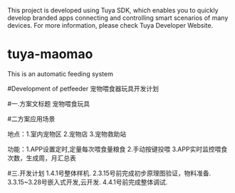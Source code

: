 This project is developed using Tuya SDK, which enables you to quickly develop branded apps connecting and controlling smart scenarios of many devices.         For more information, please check Tuya Developer Website.
# tuya-maomao
This is an automatic feeding system 

#Development of petfeeder 宠物喂食器玩具开发计划

#一.方案文标题
  宠物喂食玩具
  
#二方案应用场景

  地点：1.室内宠物区
        2.宠物店
        3.宠物救助站
        
  功能：1.APP设置定时,定量每次喂食量粮食
       2.手动按键投喂
       3.APP实时监控喂食次数，生成周，月汇总表
  
#三.开发计划
   1.4.1号整体样机.
   2.3.15号前完成初步原理图验证，物料准备.
   3.3.15~3.28号嵌入式开发,云开发.
   4.4.1号前完成整体调试.
   
